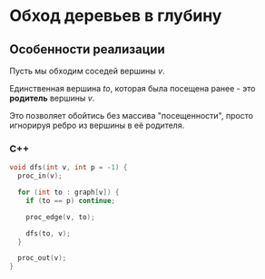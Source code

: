 # Обход деревьев в глубину 

## Особенности реализации

Пусть мы обходим соседей вершины $v$. 

Единственная вершина $to$, которая была посещена ранее - это **родитель** вершины $v$.

Это позволяет обойтись без массива "посещенности", просто игнорируя ребро из вершины в её родителя.

### C++

```cpp
void dfs(int v, int p = -1) {
  proc_in(v);

  for (int to : graph[v]) {
    if (to == p) continue;

    proc_edge(v, to);

    dfs(to, v);
  }

  proc_out(v);
}
```

